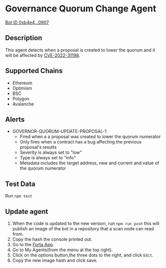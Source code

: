 # Governance Quorum Change Agent

[Bot ID 0xb4e4...0907](https://explorer.forta.network/bot/0xb4e4c2584edab51f0c8ed56501d8974d1ba3bb798007a20ebf8a55d5f1410907)

## Description

This agent detects when a proposal is created to lower the quorum and it will be affected by [CVE-2022-31198](https://github.com/OpenZeppelin/openzeppelin-contracts/security/advisories/GHSA-xrc4-737v-9q75).

## Supported Chains

- Ethereum
- Optimism
- BSC
- Polygon
- Avalanche

## Alerts

- GOVERNOR-QUORUM-UPDATE-PROPOSAL-1
  - Fired when a a proposal was created to lower the quorum numerator
  - Only fires when a contract has a bug affecting the previous proposal's results
  - Severity is always set to "low"
  - Type is always set to "info"
  - Metadata includes the target address, new and current and value of the quorum numerator

## Test Data

Run `npm test`

## Update agent
1. When the code is updated to the new version, run `npm run push` this will publish an image of the bot in a repository that a scan node can read from.
2. Copy the hash the console printed out.
3. Go to the [Forta App](https://app.forta.network/).
4. Go to My Agents(from the menu at the top right).
5. Click on the options button,the three dots to the right, and click `Edit`.
6. Copy the new image hash and click save.

